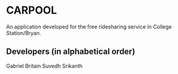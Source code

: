 # CARPOOL
An application developed for the free ridesharing service in College Station/Bryan.

## Developers (in alphabetical order)
Gabriel Britain
Suvedh Srikanth
